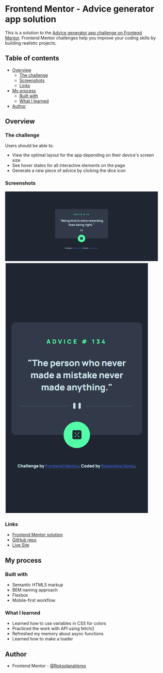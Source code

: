# Frontend Mentor - Advice generator app solution

This is a solution to the [Advice generator app challenge on Frontend Mentor](https://www.frontendmentor.io/challenges/advice-generator-app-QdUG-13db). Frontend Mentor challenges help you improve your coding skills by building realistic projects.

## Table of contents

- [Overview](#overview)
  - [The challenge](#the-challenge)
  - [Screenshots](#screenshots)
  - [Links](#links)
- [My process](#my-process)
  - [Built with](#built-with)
  - [What I learned](#what-i-learned)
- [Author](#author)

## Overview

### The challenge

Users should be able to:

- View the optimal layout for the app depending on their device's screen size
- See hover states for all interactive elements on the page
- Generate a new piece of advice by clicking the dice icon

### Screenshots

![](./screenshots/desktop_screen.png)
![](./screenshots/mobile_screen.png)

### Links

- [Frontend Mentor solution](https://www.frontendmentor.io/solutions/advice-generator-app-using-fetch-0xl0lB37p_)
- [GitHub repo](https://github.com/RoksolanaVeres/Advice-generator_app)
- [Live Site](https://roksolanaveres.github.io/Advice-generator_app/)

## My process

### Built with

- Semantic HTML5 markup
- BEM naming approach
- Flexbox
- Mobile-first workflow

### What I learned

- Learned how to use variables in CSS for colors
- Practiced the work with API using fetch()
- Refreshed my memory about async functions
- Learned how to make a loader

## Author

- Frontend Mentor - [@RoksolanaVeres](https://www.frontendmentor.io/profile/RoksolanaVeres)
